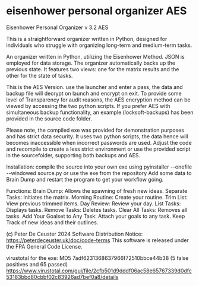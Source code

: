 # eisenhower personal organizer AES 
Eisenhower Personal Organizer v 3.2 AES

This is a straightforward organizer written in Python, designed for individuals who struggle with organizing long-term and medium-term tasks.

An organizer written in Python, utilizing the Eisenhower Method. JSON is employed for data storage. The organizer automatically backs up the previous state. It features two views: one for the matrix results and the other for the state of tasks.

This is the AES Version. use the launcher and enter a pass, the data and backup file will decrypt on launch and encrypt on exit.
To provide some level of Transparency for audit reasons, the AES encryption method can be viewed by accessing the two python scripts.
If you prefer AES with simultaneous backup functionality, an example (locksoft-backups) has been provided in the source code folder.

Please note, the compiled exe was provided for demonstration purposes and has strict data security. It uses two python scripts, the data hence will becomes inaccessible when incorrect passwords are used. 
Adjust the code and recompile to create a less strict environment or use the provided script in the sourcefolder, supporting both backups and AES. 

 Installation: compile the source into your own exe using pyinstaller --onefile --windowed  source.py
 or use the exe from the repository
 Add some data to Brain Dump and restart the program to get your workflow going.

 
Functions:
Brain Dump: Allows the spawning of fresh new ideas.
Separate Tasks: Initiates the matrix.
Morning Routine: Create your routine.
Trim List: View previous trimmed items.
Day Review: Review your day.
List Tasks: Displays tasks.
Remove Tasks: Deletes tasks.
Clear All Tasks: Removes all tasks.
Add Your Goalset to Any Task: Attach your goals to any task.
Keep Track of new ideas and their outlines.
 

(c) Peter De Ceuster 2024
Software Distribution Notice: https://peterdeceuster.uk/doc/code-terms 
This software is released under the FPA General Code License.
 
   
 virustotal for the exe: MD5 7adf6231368637966f72510bbce44b38
 (5 false positives and 65 passed)
https://www.virustotal.com/gui/file/2cfb501d9dddf06ac58e65767339d0dfc53183bbd80cbbf02c83926ad7bef0a8/details
 
 
 
 
 
 
 
 
  